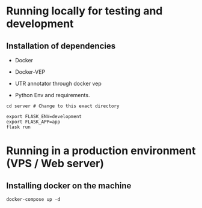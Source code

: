 # Running locally for testing and development

## Installation of dependencies 

- Docker
- Docker-VEP 
- UTR annotator through docker vep

- Python Env and requirements. 

```{sh}
cd server # Change to this exact directory

export FLASK_ENV=development 
export FLASK_APP=app 
flask run 
```
# Running in a production environment (VPS / Web server)

## Installing docker on the machine

```{sh}
docker-compose up -d 
```

